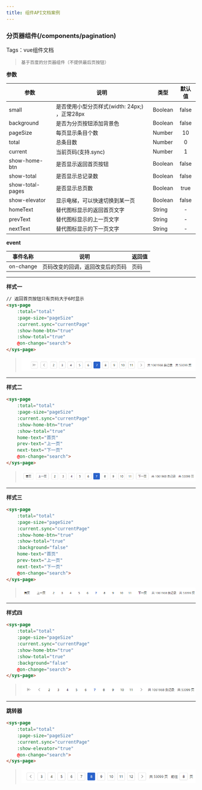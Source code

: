 ```yaml
---
title: 组件API文档案例
---
```

### 分页器组件(/components/pagination)

Tags：vue组件文档

> <small>基于百度的分页器组件（不提供最后页按钮）</small>

**参数**

| 参数 | 说明 | 类型 | 默认值 |
| ---- | ---- | ---- | :----: |
| small            | 是否使用小型分页样式(width: 24px;) ，正常28px            | Boolean  | false |
| background       | 是否为分页按钮添加背景色         | Boolean  | false |
| pageSize         | 每页显示条目个数                 | Number   | 10    |
| total            | 总条目数                         | Number   | 0     |
| current          | 当前页码(支持.sync)              | Number   | 1     |
| show-home-btn    | 是否显示返回首页按钮             | Boolean  | false   |
| show-total       | 是否显示总记录数                 | Boolean  | false   |
| show-total-pages | 是否显示总页数                   | Boolean  | true    |
| show-elevator    | 显示电梯，可以快速切换到某一页   | Boolean  | false   |
| homeText         | 替代图标显示的返回首页文字       | String   | -       |
| prevText         | 替代图标显示的上一页文字         | String   | -       |
| nextText         | 替代图标显示的下一页文字         | String   | -       |

**event**

| 事件名称 | 说明 | 返回值 |
| ----     | ---- | ----     |
| on-change   | 页码改变的回调，返回改变后的页码      | 页码 |


---
**样式一**

```html
// 返回首页按钮只有页码大于6时显示
<sys-page
    :total="total"
    :page-size="pageSize"
    :current.sync="currentPage"
    :show-home-btn="true"
    :show-total="true"
    @on-change="search">
</sys-page>
```

> ![image-icon-tree](./imgs/full-with-background.png)

---
**样式二**

```html
<sys-page
    :total="total"
    :page-size="pageSize"
    :current.sync="currentPage"
    :show-home-btn="true"
    :show-total="true"
    home-text="首页"
    prev-text="上一页"
    next-text="下一页"
    @on-change="search">
</sys-page>
```

> ![image-icon-tree](./imgs/full-with-background-text.png)


---
**样式三**

```html
<sys-page
    :total="total"
    :page-size="pageSize"
    :current.sync="currentPage"
    :show-home-btn="true"
    :show-total="true"
    :background="false"
    home-text="首页"
    prev-text="上一页"
    next-text="下一页"
    @on-change="search">
</sys-page>
```

> ![image-icon-tree](./imgs/full-with-texts.png)

---
**样式四**

```html
<sys-page
    :total="total"
    :page-size="pageSize"
    :current.sync="currentPage"
    :show-home-btn="true"
    :show-total="true"
    :background="false"
    @on-change="search">
</sys-page>
```

> ![image-icon-tree](./imgs/full-with-icon-texts.png)

---
**跳转器**

```html
<sys-page
    :total="total"
    :page-size="pageSize"
    :current.sync="currentPage"
    :show-elevator="true"
    @on-change="search">
</sys-page>
```

> ![image-icon-tree](./imgs/full-with-page.png)
